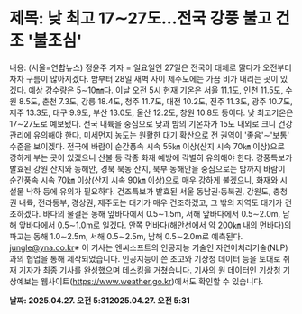 # **제목: 낮 최고 17∼27도…전국 강풍 불고 건조 '불조심'**

  내용: (서울=연합뉴스) 정윤주 기자 = 일요일인 27일은 전국이 대체로 맑다가 오전부터 차차 구름이 많아지겠다.    밤부터 28일 새벽 사이 제주도에는 가끔 비가 내리는 곳이 있겠다.     예상 강수량은 5∼10㎜다.    이날 오전 5시 현재 기온은 서울 11.1도, 인천 11.5도, 수원 8.5도, 춘천 7.3도, 강릉 18.4도, 청주 11.7도, 대전 10.2도, 전주 11.3도, 광주 10.7도, 제주 13.3도, 대구 9.9도, 부산 13.0도, 울산 12.2도, 창원 10.8도 등이다.    낮 최고기온은 17∼27도로 예보됐다.    전국 내륙을 중심으로 낮과 밤의 기온차가 15도 내외로 크니 건강관리에 유의해야 한다.    미세먼지 농도는 원활한 대기 확산으로 전 권역이 '좋음'∼'보통' 수준을 보이겠다.    전국에 바람이 순간풍속 시속 55㎞ 이상(산지 시속 70㎞ 이상)으로 강하게 부는 곳이 있겠으니 산불 등 각종 화재 예방에 각별히 유의해야 한다.    강풍특보가 발효된 강원 산지와 동해안, 경북 북동 산지, 북부 동해안을 중심으로는 밤까지 바람이 순간풍속 시속 70㎞ 이상(산지 시속 90㎞ 이상)으로 매우 강하게 불겠으니, 화재와 시설물 낙하 등에 유의가 필요하다.     건조특보가 발효된 서울 동남권·동북권, 강원도, 충청권 내륙, 전라동부, 경상권, 제주도는 대기가 매우 건조하겠고, 그 밖의 지역도 대기가 건조하겠다.    바다의 물결은 동해 앞바다에서 0.5∼1.5m, 서해 앞바다에서 0.5∼2.0m, 남해 앞바다에서 0.5∼1.0m로 일겠다.    안쪽 먼바다(해안선에서 약 200㎞ 내의 먼바다)의 파고는 동해 1.0∼2.5m, 서해 0.5∼2.5m, 남해 0.5∼2.0m로 예측된다.    jungle@yna.co.kr※ 이 기사는 엔씨소프트의 인공지능 기술인 자연어처리기술(NLP)과의 협업을 통해 제작되었습니다. 인공지능이 쓴 초고와 기상청 데이터 등을 토대로 취재 기자가 최종 기사를 완성했으며 데스킹을 거쳤습니다.     기사의 원 데이터인 기상청 기상예보는 웹사이트(https://www.weather.go.kr)에서도 확인할 수 있습니다.

  **날짜: 2025.04.27. 오전 5:312025.04.27. 오전 5:31**